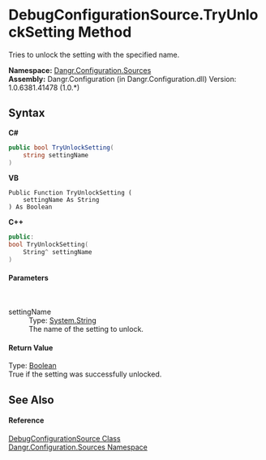 # DebugConfigurationSource.TryUnlockSetting Method 
 

Tries to unlock the setting with the specified name.

**Namespace:**&nbsp;<a href="N_Dangr_Configuration_Sources">Dangr.Configuration.Sources</a><br />**Assembly:**&nbsp;Dangr.Configuration (in Dangr.Configuration.dll) Version: 1.0.6381.41478 (1.0.*)

## Syntax

**C#**<br />
``` C#
public bool TryUnlockSetting(
	string settingName
)
```

**VB**<br />
``` VB
Public Function TryUnlockSetting ( 
	settingName As String
) As Boolean
```

**C++**<br />
``` C++
public:
bool TryUnlockSetting(
	String^ settingName
)
```


#### Parameters
&nbsp;<dl><dt>settingName</dt><dd>Type: <a href="http://msdn2.microsoft.com/en-us/library/s1wwdcbf" target="_blank">System.String</a><br />The name of the setting to unlock.</dd></dl>

#### Return Value
Type: <a href="http://msdn2.microsoft.com/en-us/library/a28wyd50" target="_blank">Boolean</a><br />True if the setting was successfully unlocked.

## See Also


#### Reference
<a href="T_Dangr_Configuration_Sources_DebugConfigurationSource">DebugConfigurationSource Class</a><br /><a href="N_Dangr_Configuration_Sources">Dangr.Configuration.Sources Namespace</a><br />